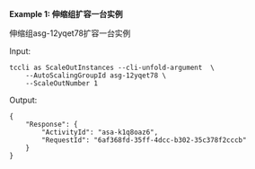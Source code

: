 **Example 1: 伸缩组扩容一台实例**

伸缩组asg-12yqet78扩容一台实例

Input: 

```
tccli as ScaleOutInstances --cli-unfold-argument  \
    --AutoScalingGroupId asg-12yqet78 \
    --ScaleOutNumber 1
```

Output: 
```
{
    "Response": {
        "ActivityId": "asa-k1q8oaz6",
        "RequestId": "6af368fd-35ff-4dcc-b302-35c378f2cccb"
    }
}
```

